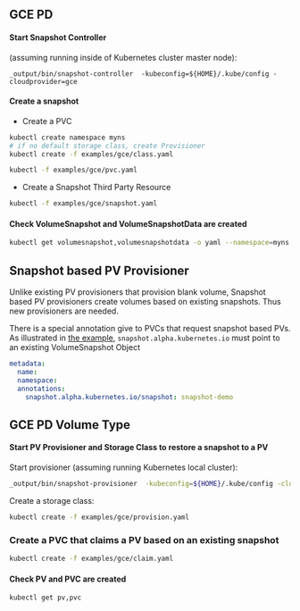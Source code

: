 ## GCE PD


#### Start Snapshot Controller 

(assuming running inside of Kubernetes cluster master node):
```
_output/bin/snapshot-controller  -kubeconfig=${HOME}/.kube/config -cloudprovider=gce
```

####  Create a snapshot
 * Create a PVC
```bash
kubectl create namespace myns
# if no default storage class, create Provisioner
kubectl create -f examples/gce/class.yaml

kubectl -f examples/gce/pvc.yaml
```
 * Create a Snapshot Third Party Resource 
```bash
kubectl -f examples/gce/snapshot.yaml
```

#### Check VolumeSnapshot and VolumeSnapshotData are created

```bash
kubectl get volumesnapshot,volumesnapshotdata -o yaml --namespace=myns
```

## Snapshot based PV Provisioner

Unlike existing PV provisioners that provision blank volume, Snapshot based PV provisioners create volumes based on existing snapshots. Thus new provisioners are needed.

There is a special annotation give to PVCs that request snapshot based PVs. As illustrated in [the example](./claim.yaml), `snapshot.alpha.kubernetes.io` must point to an existing VolumeSnapshot Object
```yaml
metadata:
  name: 
  namespace: 
  annotations:
    snapshot.alpha.kubernetes.io/snapshot: snapshot-demo
```

## GCE PD Volume Type

#### Start PV Provisioner and Storage Class to restore a snapshot to a PV

Start provisioner (assuming running Kubernetes local cluster):
```bash
_output/bin/snapshot-provisioner  -kubeconfig=${HOME}/.kube/config -cloudprovider=gce
```

Create a storage class:
```bash
kubectl create -f examples/gce/provision.yaml
```

### Create a PVC that claims a PV based on an existing snapshot 

```bash
kubectl create -f examples/gce/claim.yaml
```

#### Check PV and PVC are created

```bash
kubectl get pv,pvc
```
  
